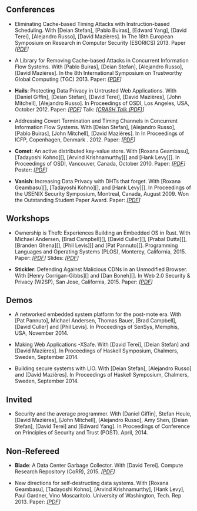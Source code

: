 ## Conferences

* Eliminating Cache-based Timing Attacks with Instruction-based Scheduling. With [Deian Stefan], [Pablo Buiras], [Edward Yang], [David Terei], [Alejandro Russo], [David Mazières]. In The 18th European Symposium on Research in Computer Security (ESORICS) 2013. Paper _\[[PDF](papers/eliminating-esorics2013.pdf)\]_

* A Library for Removing Cache-based Attacks in Concurrent Information Flow Systems. With [Pablo Buiras], [Deian Stefan], [Alejandro Russo], [David Mazières]. In the 8th International Symposium on Trustworthy Global Computing (TGC) 2013. Paper: _\[[PDF](papers/resLIO-tgc2013.pdf)\]_

* __Hails__: Protecting Data Privacy in Untrusted Web Applications. With [Daniel Giffin], [Deian Stefan], [David Terei], [David Mazières], [John Mitchell], [Alejandro Russo]. In Proceedings of OSDI, Los Angeles, USA, October 2012. Paper: _\[[PDF](papers/hails-osdi2012.pdf)\]_ Talk: _\[[CRASH Talk (PDF)](papers/hails-crash2012.pdf)\]_

* Addressing Covert Termination and Timing Channels in Concurrent Information Flow Systems. With [Deian Stefan], [Alejandro Russo], [Pablo Buiras], [John Mitchell], [David Mazières]. In In Proceedings of ICFP, Copenhagen, Denmark . 2012. Paper: _\[[PDF](papers/lio-icfp2012.pdf)\]_

* __Comet__: An active distributed key-value store. With [Roxana Geambasu], [Tadayoshi Kohno][], [Arvind Krishnamurthy][] and [Hank Levy][]. In Proceedings of OSDI, Vancouver, Canada, October 2010. 
Paper: _\[[PDF](papers/comet-osdi2010.pdf)\]_ Poster: _\[[PDF](papers/comet-poster.pdf)\]_

* __Vanish__: Increasing Data Privacy with DHTs that forget. With [Roxana Geambasu][], [Tadayoshi Kohno][], and [Hank Levy][]. In Proceedings of the USENIX Security Symposium, Montreal, Canada, August 2009.
Won the Outstanding Student Paper Award.
Paper: _\[[PDF](papers/vanish-usenixsec09.pdf)\]_

## Workshops

* Ownership is Theft: Experiences Building an Embedded OS in Rust. With Michael
  Andersen, [Brad Campbell][], [David Culler][], [Prabal Dutta][], [Branden
  Ghena][], [Phil Levis][] and [Pat Pannuto][]. Programming Languages and
  Operating Systems (PLOS), Monterey, California, 2015.
  Paper: _\[[PDF](papers/tock-plos2015.pdf)\]_ Slides: _\[[PDF](talks/tock-plos2015.pdf)\]_

* __Stickler__: Defending Against Malicious CDNs in an Unmodified Browser. With
  [Henry Corrigan-Gibbs][] and [Dan Boneh][]. In Web 2.0 Security & Privacy (W2SP), San Jose, California, 2015.
  Paper: _\[[PDF](papers/stickler-w2sp15.pdf)\]_

## Demos

* A networked embedded system platform for the post-mote era. With [Pat Pannuto], Michael Andersen, Thomas Bauer, [Brad Campbell], [David Culler] and [Phil Levis]. In Proceedings of SenSys, Memphis, USA, November 2014.

* Making Web Applications -XSafe. With [David Terei], [Deian Stefan] and [David Mazières]. In Proceedings of Haskell Symposium, Chalmers, Sweden, September 2014.

* Building secure systems with LIO. With [Deian Stefan], [Alejandro Russo] and [David Mazières]. In Proceedings of Haskell Symposium, Chalmers, Sweden, September 2014.

## Invited

* Security and the average programmer. With [Daniel Giffin], Stefan Heule,
  [David Mazières], [John Mitchell], [Alejandro Russo], Amy Shen, [Deian
  Stefan], [David Terei] and [Edward Yang]. In Proceedings of Conference on
  Principles of Security and Trust (POST). April, 2014.

## Non-Refereed

* __Blade__: A Data Center Garbage Collector. With [David Terei]. Compute
  Research Repository (CoRR), 2015.
  _\[[PDF](http://arxiv.org/pdf/1504.02578v1)\]_

* New directions for self-destructing data systems. With [Roxana Geambasu], [Tadayoshi Kohno], [Arvind Krishnamurthy], [Hank Levy], Paul Gardner, Vino Moscaritolo. University of Washington, Tech. Rep 2013. Paper: _\[[PDF](papers/wpid-uwtech2010)\]_

